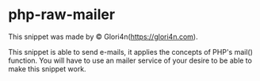 # php-raw-mailer

This snippet was made by © Glori4n(https://glori4n.com).

This snippet is able to send e-mails, it applies the concepts of PHP's mail() function. You will have to use an mailer service of your desire to be able to make this snippet work.

